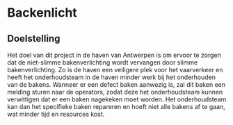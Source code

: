 # Backenlicht

## Doelstelling 

Het doel van dit project in de haven van Antwerpen is om ervoor te zorgen dat de niet-slimme bakenverlichting wordt vervangen door slimme bakenverlichting. Zo is de haven een veiligere plek voor het vaarverkeer en heeft het onderhoudsteam in de haven minder werk bij het onderhouden van de bakens. Wanneer er een defect baken aanwezig is, zal dit baken een melding sturen naar de operators, zodat deze het onderhoudsteam kunnen verwittigen dat er een baken nagekeken moet worden. Het onderhoudsteam kan dan het specifieke baken repareren en hoeft niet alle bakens af te gaan, wat minder tijd en resources kost. 
